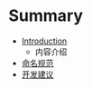 # Summary

* [Introduction](README.md)
   * 内容介绍
* [命名规范](ming_ming_gui_fan.md)
* [开发建议](kai_fa_jian_yi.md)

